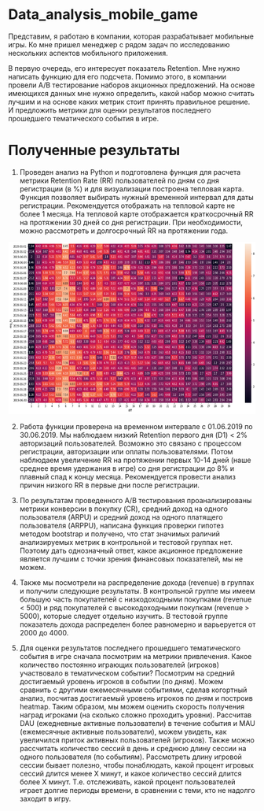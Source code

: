 # Data_analysis_mobile_game

Представим, я работаю в компании, которая разрабатывает мобильные игры. Ко мне пришел менеджер с рядом задач по исследованию нескольких аспектов мобильного приложения.

В первую очередь, его интересует показатель Retention. Мне нужно написать функцию для его подсчета. Помимо этого, в компании провели A/B тестирование наборов акционных предложений. На основе имеющихся данных мне нужно определить, какой набор можно считать лучшим и на основе каких метрик стоит принять правильное решение. И предложить метрики для оценки результатов последнего прошедшего тематического события в игре.

# Полученные результаты

1. Проведен анализ на Python и подготовлена функция для расчета метрики Retention Rate (RR) пользователей по дням со дня регистрации (в %) и для визуализации построена тепловая карта. Функция позволяет выбирать нужный временной интервал для даты регистрации. Рекомендуется отображать на тепловой карте не более 1 месяца. На тепловой карте отображается краткосрочный RR на протяжении 30 дней со дня регистрации. При необходимости, можно рассмотреть и долгосрочный RR на протяжении года.

<p align="center">

  <img width="560" height="350" src="https://github.com/Juldid/Data_analysis_mobile_game/blob/main/Cohorts.png">

</p>

2. Работа функции проверена на временном интервале с 01.06.2019 по 30.06.2019. Мы наблюдаем низкий Retention первого дня (D1) < 2% авторизаций пользователей. Возможно это связано с процессом регистрации, авторизации или оплаты пользователями. Потом наблюдаем увеличение RR на протяжении первых 10-14 дней (наше среднее время удержания в игре) со дня регистрации до 8% и плавный спад к концу месяца. Рекомендуется провести анализ причин низкого RR в первые дни после регистрации.

3. По результатам проведенного А/В тестирования проанализированы метрики конверсии в покупку (CR), средний доход на одного пользователя (ARPU) и средний доход на одного платящего пользователя (ARPPU), написана функция проверки гипотез методом bootstrap и получено, что стат значимых раличий анализируемых метрик в контрольной и тестовой группах нет. Поэтому дать однозначный ответ, какое акционное предложение является лучшим с точки зрения финансовых показателей, мы не можем. 

4. Также мы посмотрели на распределение дохода (revenue) в группах и получили следующие результаты. В контрольной группе мы имеем большую часть покупателей с низкодоходными покупками (revenue < 500) и ряд покупателей с высокодоходными покупкам (revenue > 5000), которые следует отдельно изучить. В тестовой группе показатель дохода распределен более равномерно и варьеруется от 2000 до 4000.

5. Для оценки результатов последнего прошедшего тематического события в игре сначала посмотрим на метрики привлечения. Какое количество постоянно играющих пользователей (игроков) участвовало в тематическом событии? Посмотрим на средний достигаемый уровень игроков в событии (по дням). Можем сравнить с другими ежемесячными событиями, сделав когортный анализ, посчитав достигаемый уровень игроков по дням и построив heatmap. Таким образом, мы можем оценить скорость получения наград игроками (на сколько сложно проходить уровни). Рассчитав DAU (ежедневные активные пользователи) в течение события и MAU (ежемесячные активные пользователи), можем увидеть, как увеличился приток активных пользователей (игроков). Также можно рассчитать количество сессий в день и среднюю длину сессии на одного пользователя (по событиям). Рассмотреть длину игровой сессии бывает полезно, чтобы понаблюдать, какой процент игровых сессий длится менее Х минут, и какое количество сессий длится более Х минут. Т.е. отслеживать, какой процент пользователей играет долгие периоды времени, в сравнении с теми, кто не надолго заходит в игру.
